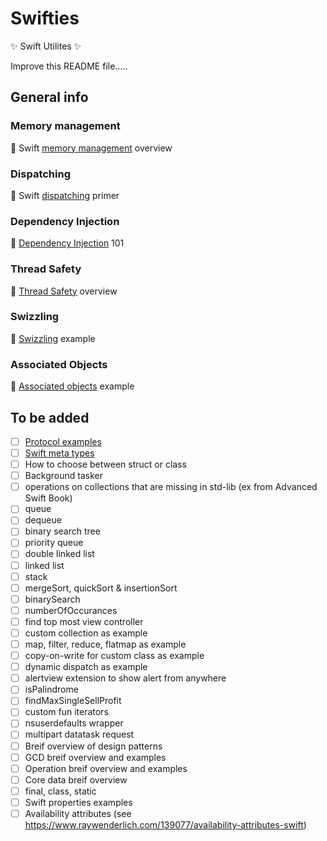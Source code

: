 # Swifties
:sparkles: Swift Utilites :sparkles:

Improve this README file.....

## General info

### Memory management
:camel: Swift [memory management](MemoryManagement.md) overview

### Dispatching
:camel: Swift [dispatching](Dispatching.md) primer

### Dependency Injection
:camel: [Dependency Injection](DependencyInjection.md) 101

### Thread Safety
:camel: [Thread Safety](ThreadSafety.md) overview

### Swizzling
:camel: [Swizzling](UIViewController+Swizzling.swift) example

### Associated Objects
:camel: [Associated objects](UIViewController+AscObject.swift) example


## To be added 
- [ ] [Protocol examples](ProtocolExamples.md) 
- [ ] [Swift meta types](MetaTypes.md)
- [ ] How to choose between struct or class
- [ ] Background tasker
- [ ] operations on collections that are missing in std-lib (ex from Advanced Swift Book)
- [ ] queue
- [ ] dequeue
- [ ] binary search tree
- [ ] priority queue
- [ ] double linked list
- [ ] linked list
- [ ] stack
- [ ] mergeSort, quickSort & insertionSort 
- [ ] binarySearch
- [ ] numberOfOccurances
- [ ] find top most view controller
- [ ] custom collection as example
- [ ] map, filter, reduce, flatmap as example
- [ ] copy-on-write for custom class as example
- [ ] dynamic dispatch as example
- [ ] alertview extension to show alert from anywhere
- [ ] isPalindrome
- [ ] findMaxSingleSellProfit
- [ ] custom fun iterators
- [ ] nsuserdefaults wrapper
- [ ] multipart datatask request 
- [ ] Breif overview of design patterns
- [ ] GCD breif  overview and examples
- [ ] Operation breif  overview and examples
- [ ] Core data breif overview
- [ ] final, class, static 
- [ ] Swift properties examples
- [ ] Availability attributes (see https://www.raywenderlich.com/139077/availability-attributes-swift)
